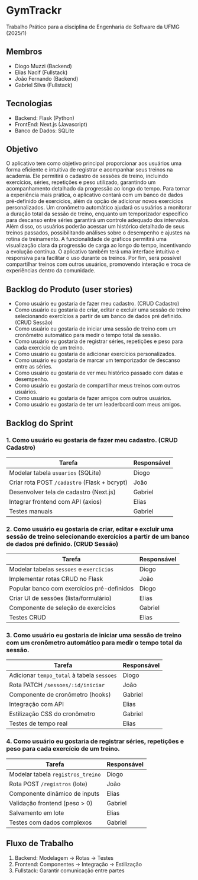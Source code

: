 # GymTrackr
Trabalho Prático para a disciplina de Engenharia de Software da UFMG (2025/1)

## Membros
- Diogo Muzzi (Backend)
- Elias Nacif (Fullstack)
- João Fernando (Backend)
- Gabriel Silva (Fullstack)

## Tecnologias
- Backend: Flask (Python)
- FrontEnd: Next.js (Javascript)
- Banco de Dados: SQLite

## Objetivo
O aplicativo tem como objetivo principal proporcionar aos usuários uma forma eficiente e intuitiva de registrar e acompanhar seus treinos na academia. Ele permitirá o cadastro de sessões de treino, incluindo exercícios, séries, repetições e peso utilizado, garantindo um acompanhamento detalhado da progressão ao longo do tempo. Para tornar a experiência mais prática, o aplicativo contará com um banco de dados pré-definido de exercícios, além da opção de adicionar novos exercícios personalizados. Um cronômetro automático ajudará os usuários a monitorar a duração total da sessão de treino, enquanto um temporizador específico para descanso entre séries garantirá um controle adequado dos intervalos. Além disso, os usuários poderão acessar um histórico detalhado de seus treinos passados, possibilitando análises sobre o desempenho e ajustes na rotina de treinamento. A funcionalidade de gráficos permitirá uma visualização clara da progressão de carga ao longo do tempo, incentivando a evolução contínua. O aplicativo também terá uma interface intuitiva e responsiva para facilitar o uso durante os treinos. Por fim, será possível compartilhar treinos com outros usuários, promovendo interação e troca de experiências dentro da comunidade.


## Backlog do Produto (user stories)
- Como usuário eu gostaria de fazer meu cadastro. (CRUD Cadastro)
- Como usuário eu gostaria de criar, editar e excluir uma sessão de treino selecionando exercícios a partir de um banco de dados pré definido. (CRUD Sessão)
- Como usuário eu gostaria de iniciar uma sessão de treino com um cronômetro automático para medir o tempo total da sessão.
- Como usuário eu gostaria de registrar séries, repetições e peso para cada exercício de um treino.
- Como usuário eu gostaria de adicionar exercícios personalizados.
- Como usuário eu gostaria de marcar um temporizador de descanso entre as séries.
- Como usuário eu gostaria de ver meu histórico passado com datas e desempenho.
- Como usuário eu gostaria de compartilhar meus treinos com outros usuários.
- Como usuário eu gostaria de fazer amigos com outros usuários. 
- Como usuário eu gostaria de ter um leaderboard com meus amigos.

## Backlog do Sprint
### 1. Como usuário eu gostaria de fazer meu cadastro. (CRUD Cadastro)
| Tarefa                                      | Responsável   |
|---------------------------------------------|---------------|
| Modelar tabela `usuarios` (SQLite)          | Diogo         |
| Criar rota POST `/cadastro` (Flask + bcrypt)| João          |
| Desenvolver tela de cadastro (Next.js)      | Gabriel       |
| Integrar frontend com API (axios)           | Elias         |
| Testes manuais                              | Gabriel       |

  
### 2. Como usuário eu gostaria de criar, editar e excluir uma sessão de treino selecionando exercícios a partir de um banco de dados pré definido. (CRUD Sessão)
| Tarefa                                      | Responsável   |
|---------------------------------------------|---------------|
| Modelar tabelas `sessoes` e `exercicios`    | Diogo         |
| Implementar rotas CRUD no Flask             | João          |
| Popular banco com exercícios pré-definidos  | Diogo         |
| Criar UI de sessões (lista/formulário)      | Elias         |
| Componente de seleção de exercícios         | Gabriel       |
| Testes CRUD                                 | Elias         |


### 3. Como usuário eu gostaria de iniciar uma sessão de treino com um cronômetro automático para medir o tempo total da sessão.
| Tarefa                                      | Responsável   |
|---------------------------------------------|---------------|
| Adicionar `tempo_total` à tabela `sessoes`  | Diogo         |
| Rota PATCH `/sessoes/:id/iniciar`           | João          |
| Componente de cronômetro (hooks)            | Gabriel       |
| Integração com API                          | Elias         |
| Estilização CSS do cronômetro               | Gabriel       |
| Testes de tempo real                        | Elias         |

  
### 4. Como usuário eu gostaria de registrar séries, repetições e peso para cada exercício de um treino.
| Tarefa                                      | Responsável   |
|---------------------------------------------|---------------|
| Modelar tabela `registros_treino`           | Diogo         |
| Rota POST `/registros` (lote)               | João          |
| Componente dinâmico de inputs               | Elias         |
| Validação frontend (peso > 0)               | Gabriel       |
| Salvamento em lote                          | Elias         |
| Testes com dados complexos                  | Gabriel       |

## Fluxo de Trabalho
1. Backend: Modelagem → Rotas → Testes
2. Frontend: Componentes → Integração → Estilização
3. Fullstack: Garantir comunicação entre partes

